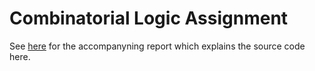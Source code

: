 # Combinatorial Logic Assignment
See [here](https://drive.google.com/file/d/1pA9oKj0TwPPR6GHYWLdI90_O750zAdoR/view?usp=sharing) for the accompanyning report which explains the source code here.

